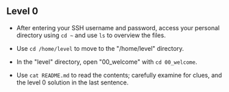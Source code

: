  ## Level 0

 

 - After entering your SSH username and password, access your personal directory using `cd ~` and use `ls` to overview the files.
 
-  Use `cd /home/level` to move to the "/home/level" directory.

 -  In the "level" directory, open "00_welcome" with `cd 00_welcome`.
 
 -   Use `cat README.md` to read the contents; carefully examine for clues, and the level 0 solution in the last sentence.

 
